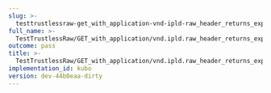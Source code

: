 ```yaml
---
slug: >-
  testtrustlessraw-get_with_application-vnd-ipld-raw_header_returns_expected_response_headers-header_x-content-type-options
full_name: >-
  TestTrustlessRaw/GET_with_application/vnd.ipld.raw_header_returns_expected_response_headers/Header_X-Content-Type-Options
outcome: pass
title: >-
  TestTrustlessRaw/GET_with_application/vnd.ipld.raw_header_returns_expected_response_headers/Header_X-Content-Type-Options
implementation_id: kubo
version: dev-44b0eaa-dirty
---
```


